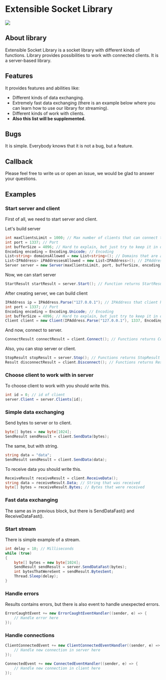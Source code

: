 # Extensible Socket Library
![](https://raw.githubusercontent.com/linkovskiy/ExtensibleSocket/master/Icon128.png)

## About library

Extensible Socket Library is a socket library with different kinds of functions. Library provides possibilities to work with connected clients. It is a server-based library.

## Features

It provides features and abilities like:
- Different kinds of data exchanging.
- Extremely fast data exchanging (there is an example below where you can learn how to use our library for streaming).
- Different kinds of work with clients.
- **Also this list will be supplemented.**

## Bugs

It is simple. Everybody knows that it is not a bug, but a feature.

## Callback

Please feel free to write us or open an issue, we would be glad to answer your questions.

## Examples

### Start server and client

First of all, we need to start server and client.

Let&apos;s build server

```csharp
int maxClientsLimit = 1000; // Max number of clients that can connect to server
int port = 1337; // Port
int bufferSize = 4096; // Hard to explain, but just try to keep it in distance between 1024 and 20480 (the more bufferSize, the more speed, but actually to get very high speed use SendDataFast() function)
Encoding encoding = Encoding.Unicode; // Encoding
List<string> domainsAllowed = new List<string>(); // Domains that are allowed, keep it empty to allow all domains
List<IPAddress> iPAddressesAllowed = new List<IPAddress>(); // IPAddresses that are allowed, keep it empty to allow all IPAddresses
Server server = new Server(maxClientsLimit, port, bufferSize, encoding, domainsAllowed, iPAddressesAllowed);
```

Now, we can start server

```csharp
StartResult startResult = server.Start(); // Function returns StartResult that contains information about errors and another kinds of data
```

After creating server, we can build client

```csharp
IPAddress ip = IPAddress.Parse("127.0.0.1"); // IPAddress that client have to connect to
int port = 1337; // Port
Encoding encoding = Encoding.Unicode; // Encoding
int bufferSize = 4096; // Hard to explain, but just try to keep it in distance between 1024 and 20480 (the more bufferSize, the more speed, but actually to get very high speed use SendDataFast() function)
Client client = new Client(IPAddress.Parse("127.0.0.1"), 1337, Encoding.Unicode, 4096);
```

And now, connect to server.

```csharp
ConnectResult connectResult = client.Connect(); // Functions returns ConnectResult that contains information about errors and another kinds of data
```

Also, you can stop server or client.

```csharp
StopResult stopResult = server.Stop(); // Functions returns StopResult that contains information about errors and another kinds of data
Result disconnectResult = client.Disconnect(); // Functions returns Result that contains information about errors and another kinds of data
```

### Choose client to work with in server

To choose client to work with you should write this.

```csharp
int id = 0; // id of client
server.Client = server.Clients[id];
```

### Simple data exchanging

Send bytes to server or to client.

```csharp
byte[] bytes = new byte[1024];
SendResult sendResult = client.SendData(bytes);
```

The same, but with string.

```csharp
string data = "data";
SendResult sendResult = client.SendData(data);
```

To receive data you should write this.

```csharp
ReceiveResult receiveResult = client.ReceiveData();
string data = receiveResult.Data; // String that was received
byte[] bytes = receiveResult.Bytes; // Bytes that were received
```

### Fast data exchanging

The same as in previous block, but there is SendDataFast() and ReceiveDataFast().

### Start stream

There is simple example of a stream.

```csharp
int delay = 10; // Milliseconds
while (true)
{
	byte[] bytes = new byte[1024];
	SendResult sendResult = server.SendDataFast(bytes);
	int bytesThatWereSent = sendResult.BytesSent;
	Thread.Sleep(delay);
}
```

### Handle errors

Results contains errors, but there is also event to handle unexpected errors.

```csharp
ErrorCaughtEvent += new ErrorCaughtEventHandler((sender, e) => {
	// Handle error here
});
```

### Handle connections

```csharp
ClientConnectedEvent += new ClientConnectedEventHandler((sender, e) => {
	// Handle new connection in server here
});
```

```csharp
ConnectedEvent += new ConnectedEventHandler((sender, e) => {
	// Handle new connection in client here
});
```